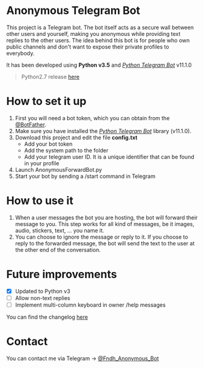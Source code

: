# Anonymous Telegram Bot
This project is a Telegram bot. The bot itself acts as a secure wall between other users and yourself, making you anonymous while providing text replies to the other users. The idea behind this bot is for people who own public channels and don't want to expose their private profiles to everybody.

It has been developed using **Python v3.5** and [*Python Telegram Bot*](https://python-telegram-bot.readthedocs.io/en/stable/) v11.1.0
> Python2.7 release [here](https://github.com/fndh/Anonymous-Telegram-Bot/releases/tag/b784a13)

# How to set it up
1. First you will need a bot token, which you can obtain from the [@BotFather](https://t.me/BotFather).
2. Make sure you have installed the [*Python Telegram Bot*](https://python-telegram-bot.readthedocs.io/en/stable/) library (v11.1.0).
3. Download this project and edit the file **config.txt**
   * Add your bot token
   * Add the system path to the folder
   * Add your telegram user ID. It is a unique identifier that can be found in your profile
4. Launch AnonymousForwardBot.py
5. Start your bot by sending a /start command in Telegram

# How to use it
1. When a user messages the bot you are hosting, the bot will forward their message to you. This step works for all kind of messages, be it images, audio, stickers, text, ... you name it.
2. You can choose to ignore the message or reply to it. If you choose to reply to the forwarded message, the bot will send the text to the user at the other end of the conversation.

# Future improvements

- [x] Updated to Python v3
- [ ] Allow non-text replies
- [ ] Implement multi-column keyboard in owner /help messages

You can find the changelog [here](https://github.com/fndh/Anonymous-Telegram-Bot/wiki/Changelog)

# Contact
You can contact me via Telegram &rarr; [@Fndh_Anonymous_Bot](https://t.me/Fndh_Anonymous_Bot)
